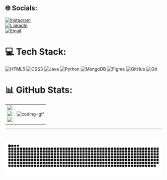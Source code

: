 ## 🌐 Socials:
[![Instagram](https://img.shields.io/badge/Instagram-%23E4405F.svg?logo=Instagram&logoColor=white)](https://www.instagram.com/mailuvvhoon)  
[![LinkedIn](https://img.shields.io/badge/LinkedIn-%230077B5.svg?logo=linkedin&logoColor=white)](https://www.linkedin.com/in/lalit-saraswat-84078425a)  
[![Email](https://img.shields.io/badge/Email-D14836?logo=gmail&logoColor=white)](mailto:lsaraswat682@gmail.com)  

# 💻 Tech Stack:
![HTML5](https://img.shields.io/badge/html5-%23E34F26.svg?style=for-the-badge&logo=html5&logoColor=white)
![CSS3](https://img.shields.io/badge/css3-%231572B6.svg?style=for-the-badge&logo=css3&logoColor=white)
![Java](https://img.shields.io/badge/java-%23ED8B00.svg?style=for-the-badge&logo=openjdk&logoColor=white)
![Python](https://img.shields.io/badge/python-3670A0?style=for-the-badge&logo=python&logoColor=ffdd54)
![MongoDB](https://img.shields.io/badge/MongoDB-%234ea94b.svg?style=for-the-badge&logo=mongodb&logoColor=white)
![Figma](https://img.shields.io/badge/figma-%23F24E1E.svg?style=for-the-badge&logo=figma&logoColor=white)
![GitHub](https://img.shields.io/badge/github-%23121011.svg?style=for-the-badge&logo=github&logoColor=white)
![Git](https://img.shields.io/badge/git-%23F05033.svg?style=for-the-badge&logo=git&logoColor=white)

# 📊 GitHub Stats:

<div align="center">
  <table>
    <tr>
      <td>
        <img src="https://github-readme-stats.vercel.app/api?username=Lalitsaraswat001&theme=dark&hide_border=true&include_all_commits=true&count_private=false" />
        <br />
        <img src="https://nirzak-streak-stats.vercel.app/?user=Lalitsaraswat001&theme=dark&hide_border=true" />
        <br />
        <img src="https://github-readme-stats.vercel.app/api/top-langs/?username=Lalitsaraswat001&theme=dark&hide_border=true&include_all_commits=true&count_private=false&layout=compact" />
      </td>
      <td>
        <img src="https://media.giphy.com/media/qgQUggAC3Pfv687qPC/giphy.gif" width="250" height="250" alt="coding-gif" />
      </td>
    </tr>
  </table>
</div>

---

###

<br clear="both">

<img src="https://raw.githubusercontent.com/Platane/snk/output/github-contribution-grid-snake.svg" alt="Snake animation" />

###

<!-- Proudly created with GPRM ( https://gprm.itsvg.in ) -->
